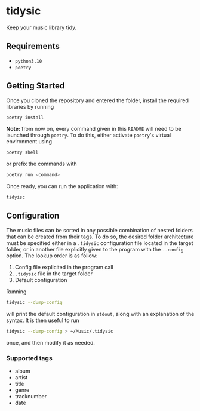 # tidysic

Keep your music library tidy.

## Requirements

- `python3.10`
- `poetry`

## Getting Started

Once you cloned the repository and entered the folder, install the required libraries by
running

```sh
poetry install
```

**Note:** from now on, every command given in this `README` will need to be launched
through `poetry`. To do this, either activate `poetry`'s virtual environment using

```sh
poetry shell
```

or prefix the commands with

```sh
poetry run <command>
```

Once ready, you can run the application with:

```sh
tidyisc
```

## Configuration

The music files can be sorted in any possible combination of nested folders that
can be created from their tags. To do so, the desired folder architecture must
be specified either in a `.tidysic` configuration file located in the target folder, or
in another file explicitly given to the program with the `--config` option. The lookup
order is as follow:

1. Config file explicited in the program call
2. `.tidysic` file in the target folder
3. Default configuration

Running

```sh
tidysic --dump-config
```

will print the default configuration in `stdout`, along with an explanation of the
syntax. It is then useful to run

```sh
tidysic --dump-config > ~/Music/.tidysic
```

once, and then modify it as needed.

### Supported tags

- album
- artist
- title
- genre
- tracknumber
- date
